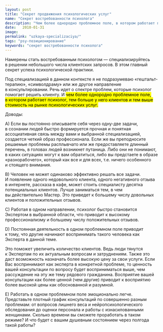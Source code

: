 ```yaml
---
layout: post
title: "Секрет продвижения психологических услуг"
name: "Секрет востребованности психолога"
description: "Чем более однородно проблемное поле, в котором работает психолог, тем больше у него клиентов и тем выше стоимость на рынке психологических услуг"
date:   2010-01-31
image: 
permalink: "uzkaya-specializaciya/"
tags: "psy-позиционирование"
keywords: "секрет востребованности психолога"
---
```


<p>Намерены стать востребованным психологом&nbsp;— специализируйтесь в&nbsp;решении небольшого числа клиентских запросов. В&nbsp;этом главный секрет успеха психологической практики.</p>
<p>Под специализацией в&nbsp;данном контексте я&nbsp;не&nbsp;подразумеваю «гештальт-терапию», «символдраму» или&nbsp;же другое направление в&nbsp;консультировании. Речь идет о&nbsp;спектре проблем, которые психолог помогает решить клиенту. И&nbsp;<mark>чем более однородно проблемное поле, в&nbsp;котором работает психолог, тем больше у&nbsp;него клиентов и&nbsp;тем выше стоимость на&nbsp;рынке психологических услуг.</mark></p>
<p>Доводы:</p>
<p>A) Если вы&nbsp;постоянно описываете себя через одну-две задачи, в&nbsp;сознании людей быстро формируется прочная и&nbsp;понятная ассоциативная связь между вами и&nbsp;выбранной специализацией, создается четкий образ профессионала. Если&nbsp;же вы&nbsp;преподносите решаемые проблемы расплывчато или&nbsp;же предоставляете длинный перечень, в&nbsp;головах людей возникнет путаница. Либо они не&nbsp;понимают, в&nbsp;каких ситуациях могут к&nbsp;вам обратиться, либо вы&nbsp;предстаете в&nbsp;образе «разнорабочего», который как все и&nbsp;для всех, т.е. ничего особенного и&nbsp;стоящего внимания.</p>
<p>B) Человек не&nbsp;может одинаково эффективно решать все задачи. И&nbsp;появление одного недовольного клиента, одного негативного отзыва в&nbsp;интернете, рассказа в&nbsp;кафе, может стоить специалисту десятка потенциальных клиентов. Лучше заниматься тем, в&nbsp;чем вы&nbsp;действительно Мастер. Это приведет к&nbsp;большему числу довольных клиентов и&nbsp;положительных отзывов.</p>
<p>C) Работая в&nbsp;одном направлении, психолог быстро становится Экспертом в&nbsp;выбранной области, что приводит к&nbsp;высокому профессионализму и&nbsp;большему числу положительных отзывов.</p>
<p>D) Постоянная деятельность в&nbsp;одном проблемном поле приводит к&nbsp;тому, что другие начинают воспринимать такого человека как Эксперта в&nbsp;данной теме.</p>
<p>Это поможет увеличить количество клиентов. Ведь люди тянутся к&nbsp;Экспертам по&nbsp;их&nbsp;актуальным вопросам и&nbsp;затруднениям. Также это даст возможность назначать более высокую цену за&nbsp;свои услуги. Если Вас воспринимают как эксперта в&nbsp;конкретной проблеме, то&nbsp;ценность вашей консультации по&nbsp;вопросу будет восприниматься выше, чем рассуждение на&nbsp;эту&nbsp;же тему рядового гражданина. Восприятие вашей консультации как более ценной (чем другие) приводит к&nbsp;восприятию более высокой цены как обоснованной и&nbsp;разумной. </p>
<p>E) Работать в&nbsp;одном проблемном поле эмоционально легче. Представьте плотный график консультаций по&nbsp;совершенно разным проблемам: от&nbsp;вопросов лишнего веса и&nbsp;нейропсихологического обследования до&nbsp;оценки персонала и&nbsp;работы с&nbsp;изнасилованными женщинами. Сколько времени вы&nbsp;сможете проработать в&nbsp;таком режиме? И&nbsp;что будет с&nbsp;вашим душевным состоянием через полгода такой работы?</p>
